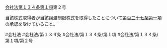 [会社法第１３４条第１項](会社法＿＿＿＿第１３４条第１項)第２号

当該株式取得者が当該譲渡制限株式を取得したことについて[第百三十七条第一項](会社法＿＿＿＿第１３７条第１項)の承認を受けていること。


#会社法
#会社法/第１３４条
#会社法/第１３４条/第１項
#会社法/第１３４条/第１項/第２号
